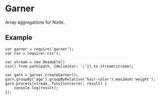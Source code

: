 Garner
======

Array aggregations for Node.

Example
-------

````
var garner = require('garner'); 
var csv = require('csv');

var stream = new Readable()
csv().from.path(path, {delimiter: ';'}).to.stream(stream);

var garn = garner.createGarner();
garn.groupBy('age').groupByRelative('hair-color').maximum('weight');
garn.process(stream, function(error, result) {
    console.log(result);
});
